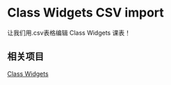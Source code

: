 # Class Widgets CSV import
让我们用.csv表格编辑 Class Widgets 课表！

## 相关项目
[Class Widgets](https://github.com/Class-Widgets/Class-Widgets)
